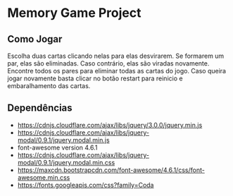 # Memory Game Project

## Como Jogar

Escolha duas cartas clicando nelas para elas desvirarem.
Se formarem um par, elas são eliminadas. Caso contrário, elas são viradas novamente.
Encontre todos os pares para eliminar todas as cartas do jogo.
Caso queira jogar novamente basta clicar no botão restart para reinicio e embaralhamento das cartas.

## Dependências 

 * https://cdnjs.cloudflare.com/ajax/libs/jquery/3.0.0/jquery.min.js
 * https://cdnjs.cloudflare.com/ajax/libs/jquery-modal/0.9.1/jquery.modal.min.js
 * font-awesome version 4.6.1
 * https://cdnjs.cloudflare.com/ajax/libs/jquery-modal/0.9.1/jquery.modal.min.css
 * https://maxcdn.bootstrapcdn.com/font-awesome/4.6.1/css/font-awesome.min.css
 * https://fonts.googleapis.com/css?family=Coda
 

 